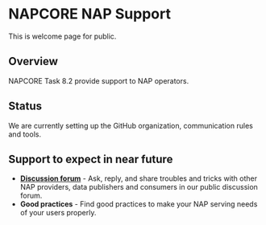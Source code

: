# NAPCORE NAP Support
This is welcome page for public.

## Overview
NAPCORE Task 8.2 provide support to NAP operators.

## Status
We are currently setting up the GitHub organization, communication rules and tools.

## Support to expect in near future
- **[Discussion forum](https://github.com/orgs/napcore-nap-support/discussions)** - Ask, reply, and share troubles and tricks with other NAP providers, data publishers and consumers in our public discussion forum.
- **Good practices** - Find good practices to make your NAP serving needs of your users properly.
